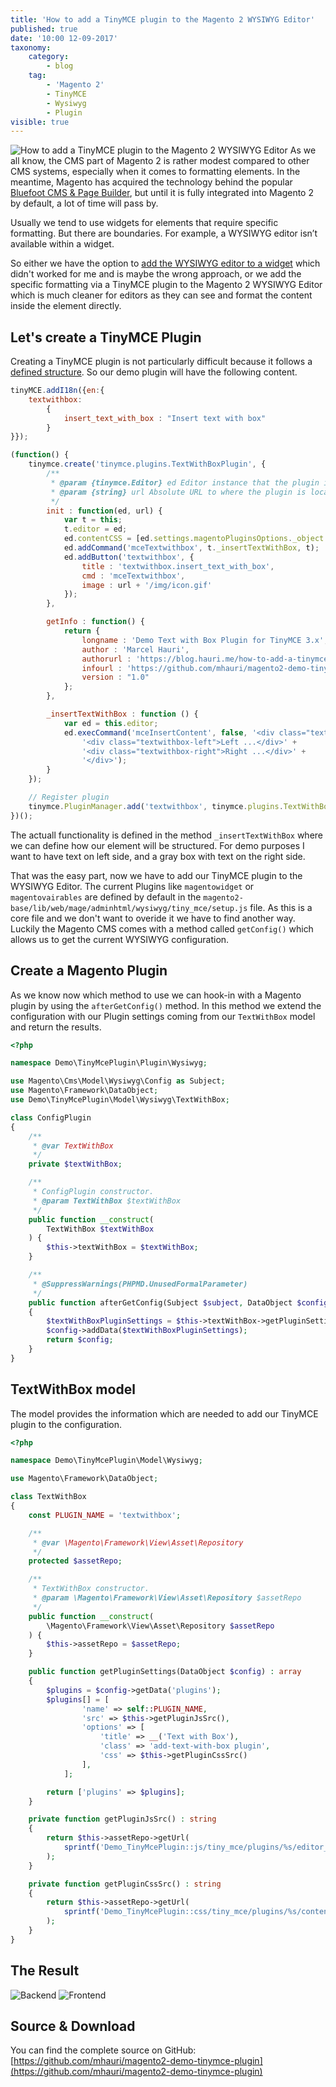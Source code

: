 ```yaml
---
title: 'How to add a TinyMCE plugin to the Magento 2 WYSIWYG Editor'
published: true
date: '10:00 12-09-2017'
taxonomy:
    category:
        - blog
    tag:
        - 'Magento 2'
        - TinyMCE
        - Wysiwyg
        - Plugin
visible: true
---
```


![How to add a TinyMCE plugin to the Magento 2 WYSIWYG Editor](how-to-add-a-tinymce-plugin-to-the-magento2-wysiwyg-editor.png)
As we all know, the CMS part of Magento 2 is rather modest compared to other CMS systems, especially when it comes to formatting elements. In the meantime, Magento has acquired the technology behind the popular [Bluefoot CMS & Page Builder](https://magento.com/blog/magento-news/magento-acquires-technology-behind-bluefoot-cms-page-builder), but until it is fully integrated into Magento 2 by default, a lot of time will pass by.

Usually we tend to use widgets for elements that require specific formatting. But there are boundaries. For example, a WYSIWYG editor isn’t available within a widget.

So either we have the option to [add the WYSIWYG editor to a widget](http://www.magebuzz.com/blog/magento-2-add-wysiwyg-editor-text-area-in-custom-widget/) which didn't worked for me and is maybe the wrong approach, or we add the specific formatting via a TinyMCE plugin to the Magento 2 WYSIWYG Editor which is much cleaner for editors as they can see and format the content inside the element directly.

## Let's create a TinyMCE Plugin
Creating a TinyMCE plugin is not particularly difficult because it follows a [defined structure](https://www.tinymce.com/docs-3x//customization/TinyMCE3x@Creating_a_plugin/). So our demo plugin will have the following content.

```js
tinyMCE.addI18n({en:{
    textwithbox:
        {
            insert_text_with_box : "Insert text with box"
        }
}});

(function() {
    tinymce.create('tinymce.plugins.TextWithBoxPlugin', {
        /**
         * @param {tinymce.Editor} ed Editor instance that the plugin is initialized in.
         * @param {string} url Absolute URL to where the plugin is located.
         */
        init : function(ed, url) {
            var t = this;
            t.editor = ed;
            ed.contentCSS = [ed.settings.magentoPluginsOptions._object.textwithbox.css];
            ed.addCommand('mceTextwithbox', t._insertTextWithBox, t);
            ed.addButton('textwithbox', {
                title : 'textwithbox.insert_text_with_box',
                cmd : 'mceTextwithbox',
                image : url + '/img/icon.gif'
            });
        },

        getInfo : function() {
            return {
                longname : 'Demo Text with Box Plugin for TinyMCE 3.x',
                author : 'Marcel Hauri',
                authorurl : 'https://blog.hauri.me/how-to-add-a-tinymce-plugin-to-the-magento2-wysiwyg-editor.html',
                infourl : 'https://github.com/mhauri/magento2-demo-tinymce-plugin',
                version : "1.0"
            };
        },

        _insertTextWithBox : function () {
            var ed = this.editor;
            ed.execCommand('mceInsertContent', false, '<div class="textwithbox">' +
                '<div class="textwithbox-left">Left ...</div>' +
                '<div class="textwithbox-right">Right ...</div>' +
                '</div>');
        }
    });

    // Register plugin
    tinymce.PluginManager.add('textwithbox', tinymce.plugins.TextWithBoxPlugin);
})();

````
The actuall functionality is defined in the method ```_insertTextWithBox``` where we can define how our element will be structured. For demo purposes I want to have text on left side, and a gray box with text on the right side.

That was the easy part, now we have to add our TinyMCE plugin to the WYSIWYG Editor. 
The current Plugins like ```magentowidget``` or ```magentovairables``` are defined by default in the ```magento2-base/lib/web/mage/adminhtml/wysiwyg/tiny_mce/setup.js``` file. As this is a core file and we don't want to overide it we have to find another way. Luckily the Magento CMS comes with a method called ```getConfig()``` which allows us to get the current WYSIWYG configuration.

## Create a Magento Plugin
As we know now which method to use we can hook-in with a Magento plugin by using the ```afterGetConfig()``` method.
In this method we extend the configuration with our Plugin settings coming from our ```TextWithBox``` model and return the results.

```php
<?php

namespace Demo\TinyMcePlugin\Plugin\Wysiwyg;

use Magento\Cms\Model\Wysiwyg\Config as Subject;
use Magento\Framework\DataObject;
use Demo\TinyMcePlugin\Model\Wysiwyg\TextWithBox;

class ConfigPlugin
{
    /**
     * @var TextWithBox
     */
    private $textWithBox;

    /**
     * ConfigPlugin constructor.
     * @param TextWithBox $textWithBox
     */
    public function __construct(
        TextWithBox $textWithBox
    ) {
        $this->textWithBox = $textWithBox;
    }

    /**
     * @SuppressWarnings(PHPMD.UnusedFormalParameter)
     */
    public function afterGetConfig(Subject $subject, DataObject $config) : DataObject
    {
        $textWithBoxPluginSettings = $this->textWithBox->getPluginSettings($config);
        $config->addData($textWithBoxPluginSettings);
        return $config;
    }
}
```

## TextWithBox model
The model provides the information which are needed to add our TinyMCE plugin to the configuration.

```php
<?php

namespace Demo\TinyMcePlugin\Model\Wysiwyg;

use Magento\Framework\DataObject;

class TextWithBox
{
    const PLUGIN_NAME = 'textwithbox';

    /**
     * @var \Magento\Framework\View\Asset\Repository
     */
    protected $assetRepo;

    /**
     * TextWithBox constructor.
     * @param \Magento\Framework\View\Asset\Repository $assetRepo
     */
    public function __construct(
        \Magento\Framework\View\Asset\Repository $assetRepo
    ) {
        $this->assetRepo = $assetRepo;
    }

    public function getPluginSettings(DataObject $config) : array
    {
        $plugins = $config->getData('plugins');
        $plugins[] = [
                'name' => self::PLUGIN_NAME,
                'src' => $this->getPluginJsSrc(),
                'options' => [
                    'title' => __('Text with Box'),
                    'class' => 'add-text-with-box plugin',
                    'css' => $this->getPluginCssSrc()
                ],
            ];

        return ['plugins' => $plugins];
    }

    private function getPluginJsSrc() : string
    {
        return $this->assetRepo->getUrl(
            sprintf('Demo_TinyMcePlugin::js/tiny_mce/plugins/%s/editor_plugin.js', self::PLUGIN_NAME)
        );
    }

    private function getPluginCssSrc() : string
    {
        return $this->assetRepo->getUrl(
            sprintf('Demo_TinyMcePlugin::css/tiny_mce/plugins/%s/content.css', self::PLUGIN_NAME)
        );
    }
}

```

## The Result

![Backend](textwithbox_tinymce_wysiwyg_magento_2_backend.png)
![Frontend](textwithbox_tinymce_wysiwyg_magento_2_frontend.png)

## Source & Download
You can find the complete source on GitHub: 
[https://github.com/mhauri/magento2-demo-tinymce-plugin](https://github.com/mhauri/magento2-demo-tinymce-plugin)
